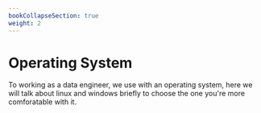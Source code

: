 ```yaml
---
bookCollapseSection: true
weight: 2
---
```



# Operating System

To working as a data engineer, we use with an operating system, here we will talk about linux and windows briefly to choose the one you're more comforatable with it.
